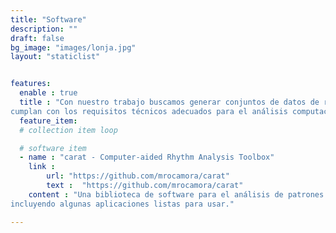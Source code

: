 ```yaml
---
title: "Software"
description: ""
draft: false
bg_image: "images/lonja.jpg"
layout: "staticlist"


features:
  enable : true
  title : "Con nuestro trabajo buscamos generar conjuntos de datos de registros audiovisuales etiquetados que
cumplan con los requisitos técnicos adecuados para el análisis computacional del toque del tambor."
  feature_item:
  # collection item loop

  # software item
  - name : "carat - Computer-aided Rhythm Analysis Toolbox"
    link : 
        url: "https://github.com/mrocamora/carat"
        text :  "https://github.com/mrocamora/carat"   
    content : "Una biblioteca de software para el análisis de patrones rítmicos a partir de grabaciones de audio,
incluyendo algunas aplicaciones listas para usar."

---
```

